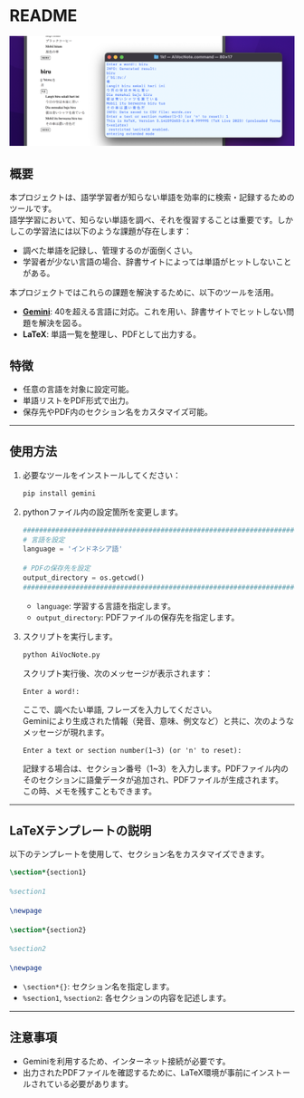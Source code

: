 # README

![image](assets/image.png)

## 概要
本プロジェクトは、語学学習者が知らない単語を効率的に検索・記録するためのツールです。  
語学学習において、知らない単語を調べ、それを復習することは重要です。しかしこの学習法には以下のような課題が存在します：

- 調べた単語を記録し、管理するのが面倒くさい。
- 学習者が少ない言語の場合、辞書サイトによっては単語がヒットしないことがある。

本プロジェクトではこれらの課題を解決するために、以下のツールを活用。

- **[Gemini](https://ai.google.dev/)**: 40を超える言語に対応。これを用い、辞書サイトでヒットしない問題を解決を図る。
- **LaTeX**: 単語一覧を整理し、PDFとして出力する。

## 特徴
- 任意の言語を対象に設定可能。
- 単語リストをPDF形式で出力。
- 保存先やPDF内のセクション名をカスタマイズ可能。

---

## 使用方法

1. 必要なツールをインストールしてください：
   ```bash
   pip install gemini
   ```

2. pythonファイル内の設定箇所を変更します。

   ```python
   #####################################################################
   # 言語を設定
   language = 'インドネシア語'

   # PDFの保存先を設定
   output_directory = os.getcwd()
   #####################################################################
   ```

   - `language`: 学習する言語を指定します。
   - `output_directory`: PDFファイルの保存先を指定します。

3. スクリプトを実行します。
   ```bash
   python AiVocNote.py
   ```




    スクリプト実行後、次のメッセージが表示されます：

    ```
    Enter a word!:
    ```
    ここで、調べたい単語, フレーズを入力してください。  
    Geminiにより生成された情報（発音、意味、例文など）と共に、次のようなメッセージが現れます。
    ```
    Enter a text or section number(1~3) (or 'n' to reset): 
    ```
    記録する場合は、セクション番号（1~3）を入力します。PDFファイル内のそのセクションに語彙データが追加され、PDFファイルが生成されます。        
    この時、メモを残すこともできます。


---

## LaTeXテンプレートの説明

以下のテンプレートを使用して、セクション名をカスタマイズできます。

```latex
\section*{section1}

%section1

\newpage

\section*{section2}

%section2

\newpage
```

- `\section*{}`: セクション名を指定します。
- `%section1`, `%section2`: 各セクションの内容を記述します。

---

## 注意事項

- Geminiを利用するため、インターネット接続が必要です。
- 出力されたPDFファイルを確認するために、LaTeX環境が事前にインストールされている必要があります。